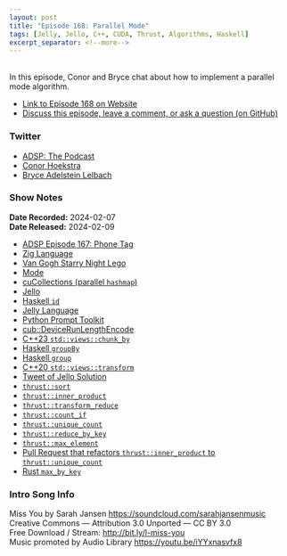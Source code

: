 ```yaml
---
layout: post
title: "Episode 168: Parallel Mode"
tags: [Jelly, Jello, C++, CUDA, Thrust, Algorithms, Haskell]
excerpt_separator: <!--more-->
---
```


<div id="buzzsprout-player-14470931"></div><script src="https://www.buzzsprout.com/1501960/14470931-episode-168-parallel-mode.js?container_id=buzzsprout-player-14470931&player=small" type="text/javascript" charset="utf-8"></script>

<br>In this episode, Conor and Bryce chat about how to implement a parallel mode algorithm.

<!--more-->

* [Link to Episode 168 on Website](https://adspthepodcast.com/2024/02/09/Episode-168.html)
* [Discuss this episode, leave a comment, or ask a question (on GitHub)](https://github.com/codereport/adsp2/discussions/60)

### Twitter
 
* [ADSP: The Podcast](https://twitter.com/adspthepodcast)
* [Conor Hoekstra](https://twitter.com/code_report)
* [Bryce Adelstein Lelbach](https://twitter.com/blelbach)

### Show Notes
 
**Date Recorded:** 2024-02-07 <br>
**Date Released:** 2024-02-09

* [ADSP Episode 167: Phone Tag](https://adspthepodcast.com/2024/02/02/Episode-167.html)
* [Zig Language](https://ziglang.org/)
* [Van Gogh Starry Night Lego](https://www.lego.com/en-ca/product/vincent-van-gogh-the-starry-night-21333)
* [Mode](https://en.wikipedia.org/wiki/Mode_(statistics))
* [cuCollections (parallel `hashmap`)](https://github.com/NVIDIA/cuCollections)
* [Jello](https://github.com/codereport/jello)
* [Haskell `id`](https://hackage.haskell.org/package/base-4.19.0.0/docs/Prelude.html#v:id)
* [Jelly Language](https://github.com/DennisMitchell/jellylanguage/)
* [Python Prompt Toolkit](https://python-prompt-toolkit.readthedocs.io/en/master/)
* [cub::DeviceRunLengthEncode](https://nvlabs.github.io/cub/structcub_1_1_device_run_length_encode.html)
* [C++23 `std::views::chunk_by`](https://en.cppreference.com/w/cpp/ranges/chunk_by_view)
* [Haskell `groupBy`](https://hackage.haskell.org/package/utility-ht-0.0.17.1/docs/Data-List-HT.html#v:groupBy)
* [Haskell `group`](https://hackage.haskell.org/package/utility-ht-0.0.17.1/docs/Data-List-HT.html#v:group)
* [C++20 `std::views::transform`](https://en.cppreference.com/w/cpp/ranges/transform_view)
* [Tweet of Jello Solution](https://twitter.com/code_report/status/1755360531001561215)
* [`thrust::sort`](https://thrust.github.io/doc/group__sorting_ga1099d781e06c43805be06a918f7b7499.html#ga1099d781e06c43805be06a918f7b7499)
* [`thrust::inner_product`](https://thrust.github.io/doc/group__transformed__reductions_ga321192d85c5f510e52300ae762c7e995.html)
* [`thrust::transform_reduce`](https://thrust.github.io/doc/group__transformed__reductions_gaba339b23d412c93369720f2df77914ed.html#gaba339b23d412c93369720f2df77914ed)
* [`thrust::count_if`](https://thrust.github.io/doc/group__counting_gac4131b028e0826ec6d50bbf0b5e8406d.html#gac4131b028e0826ec6d50bbf0b5e8406d)
* [`thrust::unique_count`](https://thrust.github.io/doc/group__stream__compaction_ga1e87cb4a2eea42c44512d0ce8fd0c3c6.html#ga1e87cb4a2eea42c44512d0ce8fd0c3c6)
* [`thrust::reduce_by_key`](https://thrust.github.io/doc/group__reductions_gad5623f203f9b3fdcab72481c3913f0e0.html)
* [`thrust::max_element`](https://thrust.github.io/doc/group__extrema_ga61788a3dcc7aed6a32fb5bb81484a050.html#ga61788a3dcc7aed6a32fb5bb81484a050)
* [Pull Request that refactors `thrust::inner_product` to `thrust::unique_count`](https://github.com/NVIDIA/cccl/pull/1354)
* [Rust `max_by_key`](https://doc.rust-lang.org/std/iter/trait.Iterator.html#method.max_by_key)

### Intro Song Info
 
Miss You by Sarah Jansen https://soundcloud.com/sarahjansenmusic<br>
Creative Commons — Attribution 3.0 Unported — CC BY 3.0<br>
Free Download / Stream: http://bit.ly/l-miss-you<br>
Music promoted by Audio Library https://youtu.be/iYYxnasvfx8<br>
